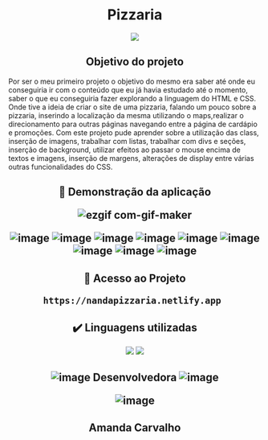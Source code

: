 <h1 align="center">Pizzaria</h1>

<p align="center">
<img src="https://img.shields.io/badge/Status-Conclu%C3%ADdo-brightgreen"/>
</p>

<h2 align="center"> 
    Objetivo do projeto
</h2>

Por ser o meu primeiro projeto o objetivo do mesmo era saber até onde eu conseguiria ir com o conteúdo que eu já havia estudado até o momento, saber o que eu conseguiria fazer explorando a linguagem do HTML e CSS. Onde tive a ideia de criar o site de uma pizzaria, falando um pouco sobre a pizzaria, inserindo a localização da mesma utilizando o maps,realizar o direcionamento para outras páginas navegando entre a página de cardápio e promoções. Com este projeto pude aprender sobre a utilização das class, inserção de imagens, trabalhar com listas, trabalhar com divs e seções, inserção de background, utilizar efeitos ao passar o mouse encima de textos e imagens, inserção de margens, alterações de display entre várias outras funcionalidades do CSS.


<h2 align="center"> 
    
📸 Demonstração da aplicação

![ezgif com-gif-maker](https://user-images.githubusercontent.com/121901080/216235366-00ddedb0-6409-401e-850a-07179f537e0e.gif)

![image](https://user-images.githubusercontent.com/121901080/216239507-3fb0a972-b9c5-4951-98ee-796fcf947c89.png)
![image](https://user-images.githubusercontent.com/121901080/216239543-ebc4a723-88af-41dc-b428-8cfabb5dbdff.png)
![image](https://user-images.githubusercontent.com/121901080/216239573-44f63309-f783-433d-a9d3-fb73430f82f0.png)
![image](https://user-images.githubusercontent.com/121901080/216239690-779b406a-2f26-460a-9ba9-97f861d17cb0.png)
![image](https://user-images.githubusercontent.com/121901080/216239733-dbed9c82-1e28-4c71-b80e-ff2294638cc2.png)
![image](https://user-images.githubusercontent.com/121901080/216239772-60753244-e481-4885-89d0-c271a52aaf6d.png)
![image](https://user-images.githubusercontent.com/121901080/216239831-a095b965-0523-4817-a7fd-fd2e9e7883fd.png)
![image](https://user-images.githubusercontent.com/121901080/216239875-baa9d4a5-e16c-4e59-b056-c9c00a15c830.png)
![image](https://user-images.githubusercontent.com/121901080/216239922-fd92f3c9-5687-481e-9dd8-ac528e2f7f1c.png)



</h2>


<h2 align="center"> 
   📁 Acesso ao Projeto
    
    https://nandapizzaria.netlify.app 
</h2>
 
 
<h2 align="center"> 
    ✔️ Linguagens utilizadas
</h2>

<p align="center">
<img src="https://img.shields.io/badge/-HTML-critical"/> <img src="https://img.shields.io/badge/-CSS-informational"/>
</p>

<h2 align="center"> 

![image](https://user-images.githubusercontent.com/121901080/216240259-cde3de16-257e-4a33-a83e-b0e20199f706.png)
Desenvolvedora
![image](https://user-images.githubusercontent.com/121901080/216240329-00619566-e448-4b91-bea4-f07035dfb985.png)



![image](https://user-images.githubusercontent.com/121901080/216240914-9c0751b9-409a-46d2-90e3-6b30443ce72b.png)

</h2>
<h2 align="center"> 
Amanda Carvalho
</h2>

